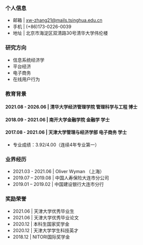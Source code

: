 ### 个人信息
- 邮箱 | xw-zhang21@mails.tsinghua.edu.cn
- 手机 | (+86)173-0226-0039
- 地址 | 北京市海淀区双清路30号清华大学伟伦楼

### 研究方向
- 信息系统经济学
- 平台经济
- 电子商务
- 在线用户行为

### 教育背景
#### 2021.08 - 2026.06 | 清华大学经济管理学院 管理科学与工程 博士
#### 2018.09 - 2021.06 | 南开大学金融学院 金融学 学士
#### 2017.08 - 2021.06 | 天津大学管理与经济学部 电子商务 学士
- 专业成绩：3.92/4.00（连续4年专业第一）

### 业界经历
- 2021.03 - 2021.06 | Oliver Wyman （上海）
- 2019.07 – 2019.08 | 中国人寿保险大连市分公司
- 2019.01 – 2019.02 | 中国建设银行大连市分行

### 奖励荣誉
- 2021.06 | 天津大学优秀毕业生
- 2021.06 | 天津大学优秀毕业论文
- 2020.12 | 本科生国家奖学金
- 2020.12 | 天津大学学生科技英才
- 2018.12 | NITORI国际奖学金
